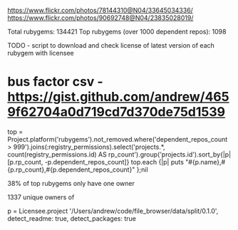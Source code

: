 https://www.flickr.com/photos/78144310@N04/33645034336/
https://www.flickr.com/photos/90692748@N04/23835028019/


Total rubygems: 134421
Top rubygems (over 1000 dependent repos): 1098

TODO - script to download and check license of latest version of each rubygem with licensee


# bus factor csv - https://gist.github.com/andrew/4659f62704a0d719cd7d370de75d1539

top = Project.platform('rubygems').not_removed.where('dependent_repos_count > 999').joins(:registry_permissions).select('projects.*, count(registry_permissions.id) AS rp_count').group('projects.id').sort_by{|p| [p.rp_count, -p.dependent_repos_count]}
top.each {|p| puts "#{p.name},#{p.rp_count},#{p.dependent_repos_count}" };nil

38% of top rubygems only have one owner

1337 unique owners of



p = Licensee.project '/Users/andrew/code/file_browser/data/split/0.1.0', detect_readme: true, detect_packages: true
